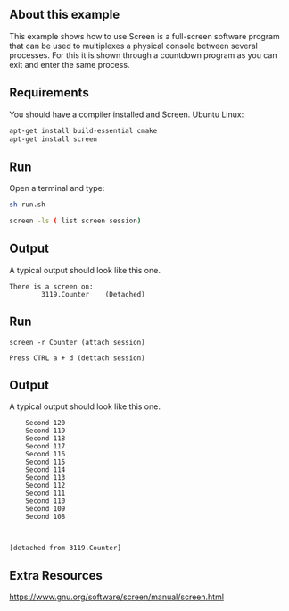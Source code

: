 ## About this example

This example shows how to use Screen is a full-screen software program that can be used to multiplexes a physical console between several processes. For this it is shown through a countdown program as you can exit and enter the same process.

## Requirements

You should have a compiler installed and Screen. Ubuntu Linux:

```bash
apt-get install build-essential cmake
apt-get install screen

```

## Run

Open a terminal and type:

```bash
sh run.sh

screen -ls ( list screen session)

```
## Output

A typical output should look like this one. 

```
There is a screen on:
        3119.Counter    (Detached)

```
## Run

```
screen -r Counter (attach session)

Press CTRL a + d (dettach session)

```
## Output

A typical output should look like this one. 

```
	Second 120
	Second 119
	Second 118
	Second 117 
	Second 116 
	Second 115 
	Second 114 
	Second 113 
	Second 112 
	Second 111 
	Second 110 
	Second 109 
	Second 108 



[detached from 3119.Counter]

```

## Extra Resources
https://www.gnu.org/software/screen/manual/screen.html
```
